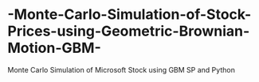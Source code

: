 # -Monte-Carlo-Simulation-of-Stock-Prices-using-Geometric-Brownian-Motion-GBM-
Monte Carlo Simulation of Microsoft Stock using GBM SP and Python 
